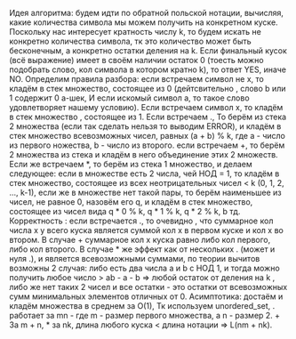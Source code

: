 Идея алгоритма: будем идти по обратной польской нотации, вычисляя, какие количества символа мы можем получить на конкретном куске. Поскольку нас интересует кратность числу k, то будем искать не конкретно количества символа, тк это количество может быть бесконечным, а конкретно остатки деления на k. Если финальный кусок (всё выражение) имеет в своём наличии остаток 0 (тоесть можно подобрать слово, кол символа в котором кратно k), то ответ YES, иначе NO. Определим правила разбора: если встречаем символ не x, то кладём в стек множество, cостоящее из 0 (дейтсвительно , слово b или 1 содержит 0 a-шек, И если искомый символ a, то такое слово удовлетворяет нашему условию). Если встречаем символ x, то кладём в стек множество , состоящее из 1. Если встречаем ., То берём из стека 2 множества (если так сделать нельзя то выводим ERROR), и кладём в стек множество всевозможных чисел, равных (a + b) % k, где а - число из первого ножества, b - число из второго. если встречаем +, то берём 2 множества из стека и кладём в него объединение этих 2 множеств.
Если же встречаем *, то берём из стека 1 множество, и делаем следующее: если в множестве есть 2 числа, чей НОД = 1, то кладём в стек множество, состоящее из всех неотрицательных чисел < k (0, 1, 2, ..., k-1), если же в множестве нет такой пары, то берём наименьшее из чисел, не равное 0, назовём его q, и кладём в стек множество, cостоящее из чисел вида q * 0 % k, q * 1 % k, q * 2 % k, b тд. 
Корректность : если встречается ., то очевидно , что суммарное кол числа x у всего куска является суммой кол x в первом куске и кол x во втором. В случае + суммарное кол x куска равно либо кол первого, либо кол второго. В  случае * же эффект как от нескольких . (может и нуля .), и является всевозможными суммами, по теории вычитов возможны 2 случая: либо есть два числа a и b с НОД 1, и тогда можно получить любое число > ab - a - b => любой остаток от деления на k , либо же нет таких 2 чисел и все остатки - это остатки от всевозможных сумм минимальных элементов отличных от 0. 
Асимптотика: достаём и кладём множества в среднем за O(1), Тк используем unordered_set, . работает за mn - где m - размер первого множества, а n - размер 2. + За m + n, * за nk, длина любого куска < длина нотации => L(nm + nk).
